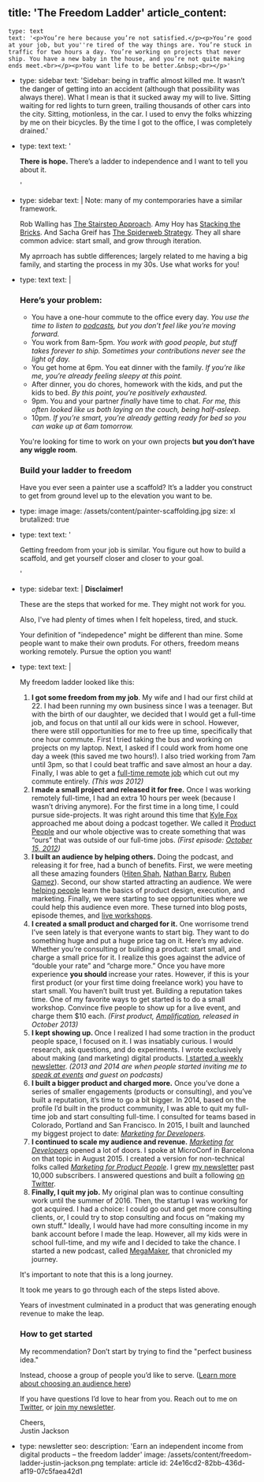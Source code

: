 title: 'The Freedom Ladder'
article_content:
  -
    type: text
    text: '<p>You’re here because you’re not satisfied.</p><p>You’re good at your job, but you''re tired of the way things are. You’re stuck in traffic for two hours a day. You’re working on projects that never ship. You have a new baby in the house, and you’re not quite making ends meet.<br></p><p>You want life to be better.&nbsp;<br></p>'
  -
    type: sidebar
    text: 'Sidebar: being in traffic almost killed me. It wasn’t the danger of getting into an accident (although that possibility was always there). What I mean is that it sucked away my will to live. Sitting waiting for red lights to turn green, trailing thousands of other cars into the city. Sitting, motionless, in the car. I used to envy the folks whizzing by me on their bicycles. By the time I got to the office, I was completely drained.'
  -
    type: text
    text: '<p><b>There is hope. </b>There’s a ladder to independence and I want to tell you about it.<br></p>'
  -
    type: sidebar
    text: |
      Note: many of my contemporaries have a similar framework.
      
      Rob Walling has [The Stairstep Approach](https://robwalling.com/2015/03/26/the-stairstep-approach-to-bootstrapping/). Amy Hoy has [Stacking the Bricks](https://stackingthebricks.com/stacking-the-bricks/). And Sacha Greif has [The Spiderweb Strategy](https://medium.com/@sachagreif/the-spiderweb-strategy-12ebd2f35595). They all share common advice: start small, and grow through iteration.
      
      My aprroach has subtle differences; largely related to me having a big family, and starting the process in my 30s. Use what works for you!
  -
    type: text
    text: |
      <h3>Here’s your problem:</h3><ul>
      <li>You have a one-hour commute to the office every day. <i>You use the time to listen to <a href="https://justinjackson.ca/podcasts/">podcasts</a>, but you don’t feel like you’re moving forward.</i></li>
      <li>You work from 8am-5pm.<i> You work with good people, but stuff takes forever to ship. Sometimes your contributions never see the light of day.</i></li>
      <li>You get home at <g class="gr_ gr_155 gr-alert gr_gramm gr_inline_cards gr_run_anim Style multiReplace" id="155" data-gr-id="155">6pm</g>. You eat dinner with the family. <i>If you’re like me, you’re already feeling sleepy at this point.</i></li>
      <li>After dinner, you do chores, homework with the kids, and put the kids to bed. <i>By this point, you’re positively exhausted.</i></li>
      <li><g class="gr_ gr_157 gr-alert gr_gramm gr_inline_cards gr_run_anim Style multiReplace" id="157" data-gr-id="157">9pm</g>. You and your partner <i>finally</i> have time to chat. <i>For me, this often looked like us both laying on the couch, being half-asleep.</i></li>
      <li><g class="gr_ gr_158 gr-alert gr_gramm gr_inline_cards gr_run_anim Style multiReplace" id="158" data-gr-id="158">10pm</g>. <i>If you’re smart, you’re already getting ready for bed so you can wake up at <g class="gr_ gr_159 gr-alert gr_gramm gr_inline_cards gr_run_anim Style multiReplace" id="159" data-gr-id="159">6am</g> tomorrow.</i></li>
      </ul><p>You're looking for time to work on your own projects <b>but you don’t have any wiggle room</b>.</p><h3>Build your ladder to freedom</h3><p>Have you ever seen a painter use a scaffold? It’s a ladder you construct to get from ground level up to the elevation you want to be.</p>
  -
    type: image
    image: /assets/content/painter-scaffolding.jpg
    size: xl
    brutalized: true
  -
    type: text
    text: '<p>Getting freedom from your job is similar. You figure out how to build a scaffold, and get yourself closer and closer to your goal.</p>'
  -
    type: sidebar
    text: |
      **Disclaimer!**
      
      These are the steps that worked for me. They might not work for you. 
      
      Also, I've had plenty of times when I felt hopeless, tired, and stuck. 
      
      Your definition of "indepedence" might be different than mine. Some people want to make their own produts. For others, freedom means working remotely. Pursue the option you want!
  -
    type: text
    text: |
      <p>My freedom ladder looked like this:<br></p><ol>
      <li><b>I got some freedom from my job</b>. My wife and I had our first child at 22. I had been running my own business since I was a teenager. But with the birth of our daughter, we decided that I would get a full-time job, and focus on that until all our kids were in school. However, there were still opportunities for me to free up time, specifically that one hour commute. First I tried taking the bus and working on projects on my laptop. Next, I asked if I could work from home one day a week (this saved me two hours!). I also tried working from 7am until 3pm, so that I could beat traffic and save almost an hour a day. Finally, I was able to get a <a href="https://justinjackson.ca/remote/">full-time remote job</a> which cut out my commute entirely. <i>(This was 2012)</i></li>
      <li><b>I made a small project and released it for free.</b> Once I was working remotely full-time, I had an extra 10 hours per week (because I wasn’t driving anymore). For the first time in a long time, I could pursue side-projects. It was right around this time that <a href="http://kylefox.ca/">Kyle Fox</a> approached me about doing a podcast together. We called it <a href="http://productpeople.tv/">Product People</a> and our whole objective was to create something that was “ours” that was outside of our full-time jobs. <i>(First episode: </i><a href="http://www.productpeople.tv/1"><i>October 15, 2012</i></a><i>)</i></li>
      <li><b>I built an audience by helping others.</b> Doing the podcast, and releasing it for free, had a bunch of benefits. First, we were meeting all these amazing founders (<a href="http://hiten.com/">Hiten Shah</a>, <a href="http://nathanbarry.com/">Nathan Barry</a>, <a href="http://www.extendslogic.com/">Ruben Gamez</a>). Second, our show started attracting an audience. We were <a href="https://twitter.com/chrisd008/status/625667750866890752">helping people</a> learn the basics of product design, execution, and marketing. Finally, we were starting to see opportunities where we could help this audience even more. These turned into blog posts, episode themes, and <a href="https://justinjackson.ca/self-publishing-hangout/">live workshops</a>.</li>
      <li><b>I created a small product and charged for it.</b> One worrisome trend I’ve seen lately is that everyone wants to start big. They want to do something huge and put a huge price tag on it. Here’s my advice. Whether you’re consulting or building a product: start small, and charge a small price for it. I realize this goes against the advice of “double your rate” and “charge more.” Once you have more experience <b>you should </b>increase your rates. However, if this is your first product (or your first time doing freelance work) you have to start small. You haven’t built trust yet. Building a reputation takes time. One of my favorite ways to get started is to do a small workshop. Convince five people to show up for a live event, and charge them $10 each. <i>(First product, </i><a href="https://justinjackson.ca/amplification/"><i>Amplification</i></a><i>, released in October 2013)</i></li>
      <li><b>I kept showing up. </b>Once I realized I had some traction in the product people space, I focused on it. I was insatiably curious. I would research, ask questions, and do experiments. I wrote exclusively about making (and marketing) digital products. <a href="https://justinjackson.ca/newsletter/">I started a weekly newsletter</a>. <i>(2013 and 2014 are when people started inviting me to </i><a href="https://justinjackson.ca/speaking/"><i>speak at events</i></a><i> and guest on podcasts)</i></li>
      <li><b>I built a bigger product and charged more.</b>&nbsp;Once you’ve done a series of smaller engagements (products or consulting), and you’ve built a reputation, it’s time to go a bit bigger. In 2014, based on the profile I’d built in the product community, I was able to quit my full-time job and start consulting full-time. I consulted for teams based in Colorado, Portland and San Francisco. In 2015, I built and launched my biggest project to date: <a href="http://devmarketing.xyz/"><i>Marketing for Developers</i></a>.</li>
      <li><b>I continued to scale my audience and revenue.</b> <a href="http://devmarketing.xyz/"><i>Marketing for Developers</i></a> opened a lot of doors. I spoke at MicroConf in Barcelona on that topic in August 2015. I created a version for non-technical folks called <a href="https://justinjackson.ca/marketingforproductpeople"><i>Marketing for Product People</i></a>. I grew&nbsp;<a href="https://justinjackson.ca/newsletter/">my newsletter</a> past 10,000 subscribers. I answered questions and built a following <a href="https://twitter.com/mijustin">on Twitter</a>.</li>
      <li><b>Finally, I quit my job.</b>&nbsp;My original plan was to continue consulting work until the summer of 2016. Then, the startup I was working for got acquired. I had a choice: I could go out and get more consulting clients, or, I could try to stop consulting and focus on “making my own stuff.” Ideally, I would have had more consulting income in my bank account before I made the leap. However, all my kids were in school full-time, and my wife and I decided to take the chance. I started a new podcast, called <a href="http://megamaker.co/">MegaMaker</a>, that chronicled my journey.</li>
      </ol><p>It's important to note that this is a long journey.</p><p>It took me years to go through each of the steps listed above.</p><p>Years of investment&nbsp;culminated in a product that was generating enough revenue to make the leap.</p><h3>How to get started</h3><p>My recommendation? Don’t start by trying to find the "perfect business idea."&nbsp;</p><p>Instead, choose a group of people you’d like to serve. (<a href="https://justinjackson.ca/who/">Learn more about choosing an audience here</a>)</p><ol>
      </ol><p>If you have questions I’d love to hear from you. Reach out to me on <a href="https://twitter.com/mijustin">Twitter</a>, or <a href="/newsletter">join my newsletter</a>.</p><p>Cheers,<br>Justin Jackson</p>
  -
    type: newsletter
seo:
  description: 'Earn an independent income from digital products – the freedom ladder'
  image: /assets/content/freedom-ladder-justin-jackson.png
template: article
id: 24e16cd2-82bb-436d-af19-07c5faea42d1
